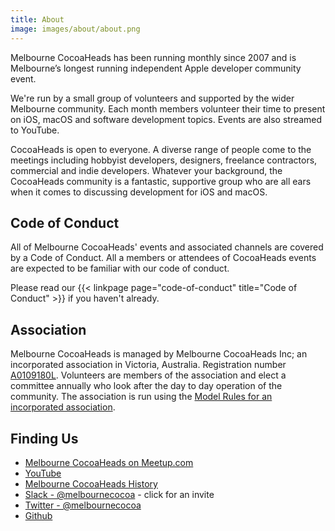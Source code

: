 ```yaml
---
title: About
image: images/about/about.png
---
```


Melbourne CocoaHeads has been running monthly since 2007 and is Melbourne’s longest running independent Apple developer community event.

We're run by a small group of volunteers and supported by the wider Melbourne community. Each month members volunteer their time to present on iOS, macOS and software development topics. Events are also streamed to YouTube.

CocoaHeads is open to everyone. A diverse range of people come to the meetings including hobbyist developers, designers, freelance contractors, commercial and indie developers. Whatever your background, the CocoaHeads community is a fantastic, supportive group who are all ears when it comes to discussing development for iOS and macOS.

## Code of Conduct

All of Melbourne CocoaHeads' events and associated channels are covered by a Code of Conduct. All a members or attendees of CocoaHeads events are expected to be familiar with our code of conduct.

Please read our {{< linkpage page="code-of-conduct" title="Code of Conduct" >}} if you haven't already.

## Association

Melbourne CocoaHeads is managed by Melbourne CocoaHeads Inc; an incorporated association in Victoria, Australia. Registration number [A0109180L](https://www.consumer.vic.gov.au/clubs-and-fundraising/incorporated-associations/search-for-an-incorporated-association?id=592c0e2e-9f62-ea11-a811-000d3a851f9b). Volunteers are members of the association and elect a committee annually who look after the day to day operation of the community. The association is run using the [Model Rules for an incorporated association](https://www.consumer.vic.gov.au/clubs-and-fundraising/incorporated-associations/running-an-incorporated-association/rules#model-rules).

## Finding Us

* [Melbourne CocoaHeads on Meetup.com](https://www.meetup.com/Melbourne-CocoaHeads)
* [YouTube](http://www.youtube.com/channel/UCpTDVzUkk9ieAyVyUi28bWw)
* [Melbourne CocoaHeads History](https://github.com/melbournecocoa/MelbourneCocoaheadsHistory)
* [Slack - @melbournecocoa](https://slack.melbournecocoaheads.com/) - click for an invite
* [Twitter - @melbournecocoa](https://www.twitter.com/melbournecocoa)
* [Github](https://github.com/melbournecocoa)